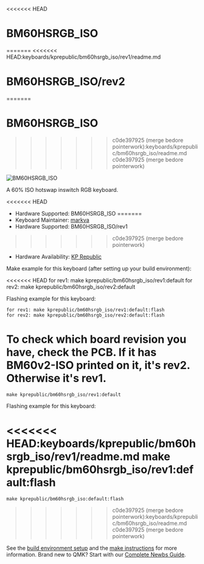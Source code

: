 <<<<<<< HEAD
# BM60HSRGB_ISO
=======
<<<<<<< HEAD:keyboards/kprepublic/bm60hsrgb_iso/rev1/readme.md
# BM60HSRGB_ISO/rev2
=======
# BM60HSRGB_ISO
>>>>>>> c0de397925 (merge bedore pointerwork):keyboards/kprepublic/bm60hsrgb_iso/readme.md
>>>>>>> c0de397925 (merge bedore pointerwork)

![BM60HSRGB_ISO](https://i.imgur.com/i3gk2vql.jpg)

A 60% ISO hotswap inswitch RGB keyboard.

<<<<<<< HEAD
* Hardware Supported: BM60HSRGB_ISO
=======
* Keyboard Maintainer: [markva](https://github.com/markva)
* Hardware Supported: BM60HSRGB_ISO/rev1
>>>>>>> c0de397925 (merge bedore pointerwork)
* Hardware Availability: [KP Republic](https://kprepublic.com/products/bm60-rgb-iso-uk-eu-rgb-60-hot-swappable-pcb-qmk-firmware-rgb-underglow-type-c)

Make example for this keyboard (after setting up your build environment):

<<<<<<< HEAD
    for rev1: make kprepublic/bm60hsrgb_iso/rev1:default
    for rev2: make kprepublic/bm60hsrgb_iso/rev2:default

Flashing example for this keyboard:

    for rev1: make kprepublic/bm60hsrgb_iso/rev1:default:flash
    for rev2: make kprepublic/bm60hsrgb_iso/rev2:default:flash

To check which board revision you have, check the PCB. If it has BM60v2-ISO printed on it, it's rev2. Otherwise it's rev1.
=======
    make kprepublic/bm60hsrgb_iso/rev1:default

Flashing example for this keyboard:

<<<<<<< HEAD:keyboards/kprepublic/bm60hsrgb_iso/rev1/readme.md
    make kprepublic/bm60hsrgb_iso/rev1:default:flash
=======
    make kprepublic/bm60hsrgb_iso:default:flash
>>>>>>> c0de397925 (merge bedore pointerwork):keyboards/kprepublic/bm60hsrgb_iso/readme.md
>>>>>>> c0de397925 (merge bedore pointerwork)

See the [build environment setup](https://docs.qmk.fm/#/getting_started_build_tools) and the [make instructions](https://docs.qmk.fm/#/getting_started_make_guide) for more information. Brand new to QMK? Start with our [Complete Newbs Guide](https://docs.qmk.fm/#/newbs).
